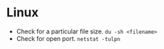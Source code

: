 # Linux

- Check for a particular file size.
`du -sh <filename>`
- Check for open port.
`netstat -tulpn`